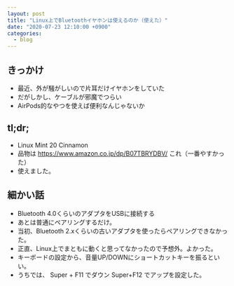 ```yaml
---
layout: post
title: "Linux上でBluetoothイヤホンは使えるのか（使えた）"
date: "2020-07-23 12:10:00 +0900"
categories: 
  - blog
---
```

## きっかけ

* 最近、外が騒がしいので片耳だけイヤホンをしていた
* だがしかし、ケーブルが邪魔でつらい
* AirPods的なやつを使えば便利なんじゃないか

## tl;dr;

* Linux Mint 20 Cinnamon
* 品物は <a href="https://www.amazon.co.jp/dp/B07TBRYDBV/">https://www.amazon.co.jp/dp/B07TBRYDBV/ これ（一番やすかった）
* 使えました。

## 細かい話

* Bluetooth 4.0くらいのアダプタをUSBに接続する
* あとは普通にペアリングするだけ。
* 当初、Bluetooth 2.xくらいの古いアダプタを使ったらペアリングできなかった。
* 正直、Linux上でまともに動くと思ってなかったので予想外。よかった。
* キーボードの設定から、音量UP/DOWNにショートカットキーを振るといい。
* うちでは、 Super + F11 でダウン Super+F12 でアップを設定した。

